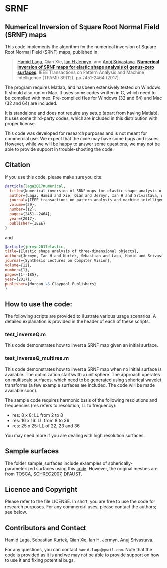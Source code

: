 # SRNF
## Numerical Inversion of Square Root Normal Field (SRNF) maps

This code implements the algorithm for the numerical inversion of Square Root Normal Field (SRNF) maps, published in           
> [Hamid Laga](https://sites.google.com/view/hamidlaga), Qian Xie, [Ian H Jermyn](https://www.durham.ac.uk/staff/i-h-jermyn/), and [Anuj Srivastava](https://anujsrivastava.com/).
> [**Numerical inversion of SRNF maps for elastic shape analysis of genus-zero surfaces**](https://ieeexplore.ieee.org/abstract/document/7807327).
> IEEE Transactions on Pattern Analysis and Machine Intelligence (TPAMI) 39(12), pp.2451-2464 (2017).

The program requires Matlab, and has been extensively tested on Windows. It should also run on Mac. 
It uses some codes written in C, which need to be compiled with mex. Pre-compiled files for Windows (32 and 64) and Mac (32 and 64) are included.  

It is standalone and does not require any setup (apart from having Matlab). It uses some third-party codes, 
which are included in this distribution with proper license. 

This code was developed for research purposes and is not meant for commercial use. We expect that the code may have some bugs and issues. However, while we will be happy to answer some questions, we may not be able to provide support in trouble-shooting the code. 

## Citation
If you use this code, please make sure you cite: 
```bibtex
@article{laga2017numerical,
  title={Numerical inversion of SRNF maps for elastic shape analysis of genus-zero surfaces},
  author={Laga, Hamid and Xie, Qian and Jermyn, Ian H and Srivastava, Anuj},
  journal={IEEE transactions on pattern analysis and machine intelligence},
  volume={39},
  number={12},
  pages={2451--2464},
  year={2017},
  publisher={IEEE}
}
```
and
```bibtex
@article{jermyn2017elastic, 
title={Elastic shape analysis of three-dimensional objects}, 
author={Jermyn, Ian H and Kurtek, Sebastian and Laga, Hamid and Srivastava, Anuj}, 
journal={Synthesis Lectures on Computer Vision}, 
volume={12}, 
number={1}, 
pages={1--185}, 
year={2017}, 
publisher={Morgan \& Claypool Publishers} 
}
```

## How to use the code:
The following scripts are provided to illustrate various usage scenarios. A detailed explanation is provided in the header of each of these scripts. 

### test_inverseQ.m
This code demonstrates how to invert a SRNF map given an initial surface.

### test_inverseQ_multires.m 
This code demonstrates how to invert a SRNF map when no initial surface is available. The optimization startswith a unit sphere. The approach operates on multiscale surfaces, which need to be generated using spherical wavelet transforms (a few example surfaces are included. The code will be made available soon). 

The sample code requires harmonic basis of the following resolutions and frequencies (res refers to resolution, LL to frequency):
- res: 8 x 8: LL from 2 to 8
- res: 16 x 16: LL from 8 to 36
- res: 25 x 25: LL of 22, 23 and 36
        
You may need more if you are dealing with high resolution surfaces. 

## Sample surfaces
The folder sample_surfaces include exaamples of spherically-parameterized surfaces using this [code](https://github.com/hamidlaga/SphericalParameterization). However, the original meshes are from [TOSCA](https://people.lu.usi.ch/bronstem/), [SCHREC2007](https://www.semanticscholar.org/paper/SHape-REtrieval-Contest-2007%3A-Watertight-Models-Giorgi-Biasotti/2b5bb396160d11da2bc842b58045704cab70aa8c), [DFAUST](https://dfaust.is.tue.mpg.de/). 

## Licence and Copyright
Please refer to the file LICENSE. In short, you are free to use the code for research purposes. For any commercial uses, please contact the authors; see below.

## Contributors and Contact
Hamid Laga, Sebastian Kurtek, Qian Xie, Ian H. Jermyn, Anuj Srivastava.

For any questions, you can contact `hamid.laga@gmail.com`. Note that the code is provided as it is and we may not be able to provide support on how to use it and fixing potential bugs.

